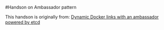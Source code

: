 #Handson on Ambassador pattern

This handson is originally from:
[Dynamic Docker links with an ambassador powered by etcd](https://coreos.com/blog/docker-dynamic-ambassador-powered-by-etcd/)
